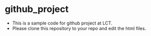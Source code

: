 # github_project
- This is a sample code for github project at LCT.
- Please clone this repository to your repo and edit the html files.
